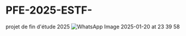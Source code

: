 # PFE-2025-ESTF-
projet de fin d'étude  2025
![WhatsApp Image 2025-01-20 at 23 39 58](https://github.com/user-attachments/assets/cca1a9cb-c5a1-4d45-8bdd-156b21c1e552)
